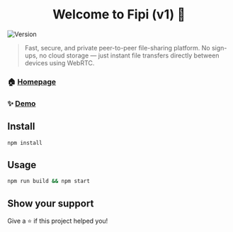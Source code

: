 <h1 align="center">Welcome to Fipi (v1) 👋</h1>
<p>
  <img alt="Version" src="https://img.shields.io/badge/version-1.0.0-blue.svg?cacheSeconds=2592000" />
</p>

> Fast, secure, and private peer-to-peer file-sharing platform. No sign-ups, no cloud storage — just instant file transfers directly between devices using WebRTC.

### 🏠 [Homepage](https://fipi.live)

### ✨ [Demo](https://fipi.live)

## Install

```sh
npm install
```

## Usage

```sh
npm run build && npm start
```

## Show your support

Give a ⭐️ if this project helped you!

